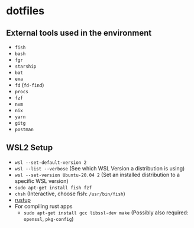 # dotfiles

## External tools used in the environment

- `fish`
- `bash`
- `fgr`
- `starship`
- `bat`
- `exa`
- `fd` (`fd-find`)
- `procs`
- `fzf`
- `nvm`
- `nix`
- `yarn`
- `gitg`
- `postman`

## WSL2 Setup

- `wsl --set-default-version 2`
- `wsl --list --verbose` (See which WSL Version a distribution is using)
- `wsl --set-version Ubuntu-20.04 2` (Set an installed distribution to a specific WSL version)
- `sudo apt-get install fish fzf`
- `chsh` (Interactive, choose fish: `/usr/bin/fish`)
- [rustup](https://rustup.rs/)
- For compiling rust apps
  - `sudo apt-get install gcc libssl-dev make` (Possibly also required: `openssl`, `pkg-config`)
